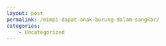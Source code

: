 ```yaml
---
layout: post
permalink: /mimpi-dapat-anak-burung-dalam-sangkar/
categories:
    - Uncategorized
---
```



